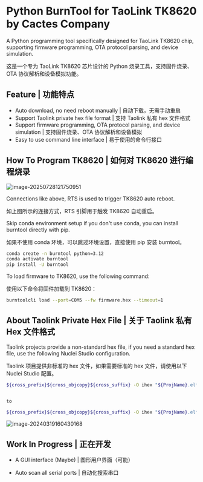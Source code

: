 # Python BurnTool for TaoLink TK8620 by Cactes Company

A Python programming tool specifically designed for TaoLink TK8620 chip, supporting firmware programming, OTA protocol parsing, and device simulation.

这是一个专为 TaoLink TK8620 芯片设计的 Python 烧录工具，支持固件烧录、OTA 协议解析和设备模拟功能。

## Feature | 功能特点

- Auto download, no need reboot manually | 自动下载，无需手动重启
- Support Taolink private hex file format | 支持 Taolink 私有 hex 文件格式
- Support firmware programming, OTA protocol parsing, and device simulation | 支持固件烧录、OTA 协议解析和设备模拟
- Easy to use command line interface | 易于使用的命令行接口

## How To Program TK8620 | 如何对 TK8620 进行编程烧录

![image-20250728121750951](https://img.cactes.com/20250728-121803-645.png)

Connections like above, RTS is used to trigger TK8620 auto reboot.

如上图所示的连接方式，RTS 引脚用于触发 TK8620 自动重启。

Skip conda environment setup if you don't use conda, you can install burntool directly with pip.

如果不使用 conda 环境，可以跳过环境设置，直接使用 pip 安装 burntool。

```bash
conda create -n burntool python=3.12
conda activate burntool
pip install -U burntool
```

To load firmware to TK8620, use the following command:

使用以下命令将固件加载到 TK8620：

```bash
burntoolcli load --port=COM5 --fw firmware.hex --timeout=1
```

## About Taolink Private Hex File | 关于 Taolink 私有 Hex 文件格式

Taolink projects provide a non-standard hex file, if you need a standard hex file, use the following Nuclei Studio configuration.

Taolink 项目提供非标准的 hex 文件，如果需要标准的 hex 文件，请使用以下 Nuclei Studio 配置。

```bash
${cross_prefix}${cross_objcopy}${cross_suffix} -O ihex "${ProjName}.elf" "${ProjName}.hex" && "${PWD}\..\..\..\..\..\..\..\Release\Scripts\intelhex2strhex.exe" ${ProjName}.hex


to

${cross_prefix}${cross_objcopy}${cross_suffix} -O ihex "${ProjName}.elf" "${ProjName}.hex" && ${cross_prefix}${cross_objcopy}${cross_suffix} -O ihex "${ProjName}.elf" "${ProjName}_real.hex" && "${PWD}\..\..\..\..\..\..\..\Release\Scripts\intelhex2strhex.exe" ${ProjName}.hex
```

![image-20240319160430168](https://img.cactes.com/20240319-160431-453.png)


## Work In Progress | 正在开发

- A GUI interface (Maybe) | 图形用户界面（可能）

- Auto scan all serial ports | 自动化搜索串口
